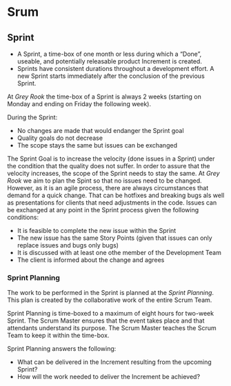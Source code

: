 # Srum
## Sprint 
* A Sprint, a time-box of one month or less during which a “Done”, useable, and
potentially releasable product Increment is created. 
* Sprints have consistent durations throughout a development effort. 
A new Sprint starts immediately after the conclusion of the previous Sprint.

At *Grey Rook* the time-box of a Sprint is always 2 weeks (starting on Monday and 
ending on Friday the following week).

During the Sprint:

* No changes are made that would endanger the Sprint goal
* Quality goals do not decrease
* The scope stays the same but issues can be exchanged

The Sprint Goal is to increase the velocity (done issues in a Sprint) under the 
condition that the quality does not suffer. In order to assure that the velocity
increases, the scope of the Sprint needs to stay the same. At *Grey Rook* we aim 
to plan the Spint so that no issues need to be changed. However, as it is an agile 
process, there are always circumstances that demand for a quick change. That can be 
hotfixes and breaking bugs als well as presentations for clients that need adjustments 
in the code. Issues can be exchanged at any point in the Sprint process given the 
following conditions:

* It is feasible to complete the new issue within the Sprint
* The new issue has the same Story Points (given that issues can only replace
issues and bugs only bugs)
* It is discussed with at least one othe member of the Development Team
* The client is informed about the change and agrees

### Sprint Planning
The work to be performed in the Sprint is planned at the *Sprint Planning*. 
This plan is created by the collaborative work of the entire Scrum Team.

Sprint Planning is time-boxed to a maximum of eight hours for two-week Sprint. 
The Scrum Master ensures that the event takes place and that attendants 
understand its purpose. The Scrum Master teaches the Scrum Team to keep it 
within the time-box.

Sprint Planning answers the following:

* What can be delivered in the Increment resulting from the upcoming Sprint?
* How will the work needed to deliver the Increment be achieved?